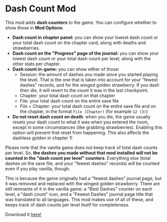 # Dash Count Mod

This mod adds **dash counters** to the game. You can configure whether to show those in **Mod Options**:

*   **Dash count in chapter panel:** you can show your lowest dash count or your total dash count on the chapter card, along with deaths and strawberries.
*   **Dash count on the "Progress" page of the journal:** you can show your lowest dash count or your total dash count per level, along with the other stats per chapter.
*   **Dash count in-game:** you can show either of those:
    *   Session: the amount of dashes you made since you started playing the level. That is the one that is taken into account for your "fewest dashes" records, and for the winged golden strawberry. If you dash then die, it will revert to the count it was in the last checkpoint.
    *   Chapter: your total dash count on that chapter
    *   File: your total dash count on the entire save file
    *   File + Chapter: your total dash count on the entire save file and on the chapter, in the format `File (Chapter)` (for example `12 (3)`)
*   **Do not reset dash count on death**: when you die, the game usually resets your dash count to what it was when you entered the room, except in some circumstances (like grabbing strawberries). Enabling this option will prevent that reset from happening. This also affects the dashless golden in chapter 1!

Please note that the vanilla game does not keep track of total dash counts per level. So, **the dashes you made without that mod installed will not be counted in the "dash count per level" counters**. Everything else (total dashes on the save file, and your "fewest dashes" records) _will_ be counted even if you play vanilla, though.

This is because the game originally had a "fewest dashes" journal page, but it was removed and replaced with the winged golden strawberry. There are still remnants of it in the vanilla game: a "Best Dashes" counter on each level, a "dash count" icon, and a "Fewest Dashes" journal page title that was translated to all languages. This mod makes use of all of these, and keeps track of dash counts per level itself for completeness.

Download it [here!](https://max480.ovh/celeste/dl?id=DashCountMod&mirror=1&twoclick=1)
